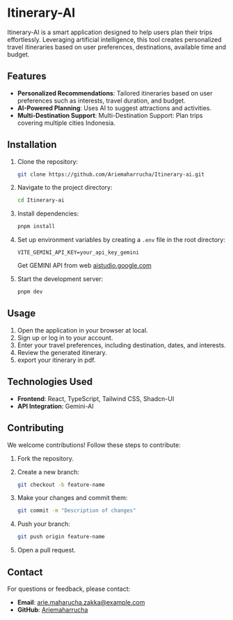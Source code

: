 # Itinerary-AI

Itinerary-AI is a smart application designed to help users plan their trips effortlessly. Leveraging artificial intelligence, this tool creates personalized travel itineraries based on user preferences, destinations,  available time and budget.

## Features

- **Personalized Recommendations**: Tailored itineraries based on user preferences such as interests, travel duration, and budget.
- **AI-Powered Planning**: Uses AI to suggest attractions and activities.
- **Multi-Destination Support**: Multi-Destination Support: Plan trips covering multiple cities Indonesia.

## Installation

1. Clone the repository:
   ```bash
   git clone https://github.com/Ariemaharrucha/Itinerary-ai.git
   ```
   
2. Navigate to the project directory:
   ```bash
   cd Itinerary-ai
   ```

3. Install dependencies:
   ```bash
   pnpm install
   ```

4. Set up environment variables by creating a `.env` file in the root directory:
   ```
   VITE_GEMINI_API_KEY=your_api_key_gemini
   ```
    Get GEMINI API from web [aistudio.google.com](https://aistudio.google.com/app/apikey)
5. Start the development server:
   ```bash
   pnpm dev
   ```

## Usage

1. Open the application in your browser at local.
2. Sign up or log in to your account.
3. Enter your travel preferences, including destination, dates, and interests.
4. Review the generated itinerary.
5. export your itinerary in pdf.

## Technologies Used

- **Frontend**: React, TypeScript, Tailwind CSS, Shadcn-UI
- **API Integration**: Gemini-AI

## Contributing

We welcome contributions! Follow these steps to contribute:

1. Fork the repository.
2. Create a new branch:
   ```bash
   git checkout -b feature-name
   ```
3. Make your changes and commit them:
   ```bash
   git commit -m "Description of changes"
   ```
   
4. Push your branch:
   ```bash
   git push origin feature-name
   ```
5. Open a pull request.

## Contact

For questions or feedback, please contact:

- **Email**: arie.maharucha.zakka@example.com
- **GitHub**: [Ariemaharrucha](https://github.com/Ariemaharrucha)


